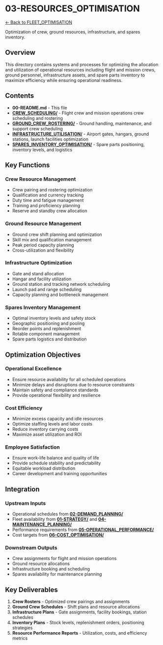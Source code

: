 # 03-RESOURCES_OPTIMISATION


[← Back to FLEET_OPTIMISATION](../00-README.md)

Optimization of crew, ground resources, infrastructure, and spares inventory.

## Overview

This directory contains systems and processes for optimizing the allocation and utilization of operational resources including flight and mission crews, ground personnel, infrastructure assets, and spare parts inventory to maximize efficiency while ensuring operational readiness.

## Contents

- **00-README.md** - This file
- **[CREW_SCHEDULING/](CREW_SCHEDULING/)** - Flight crew and mission operations crew scheduling and rostering
- **[GROUND_CREW_ROSTERING/](GROUND_CREW_ROSTERING/)** - Ground handling, maintenance, and support crew scheduling
- **[INFRASTRUCTURE_UTILISATION/](INFRASTRUCTURE_UTILISATION/)** - Airport gates, hangars, ground stations, launch facilities optimization
- **[SPARES_INVENTORY_OPTIMISATION/](SPARES_INVENTORY_OPTIMISATION/)** - Spare parts positioning, inventory levels, and logistics

## Key Functions

### Crew Resource Management
- Crew pairing and rostering optimization
- Qualification and currency tracking
- Duty time and fatigue management
- Training and proficiency planning
- Reserve and standby crew allocation

### Ground Resource Management
- Ground crew shift planning and optimization
- Skill mix and qualification management
- Peak period capacity planning
- Cross-utilization and flexibility

### Infrastructure Optimization
- Gate and stand allocation
- Hangar and facility utilization
- Ground station and tracking network scheduling
- Launch pad and range scheduling
- Capacity planning and bottleneck management

### Spares Inventory Management
- Optimal inventory levels and safety stock
- Geographic positioning and pooling
- Reorder points and replenishment
- Rotable component management
- Spare parts logistics and distribution

## Optimization Objectives

### Operational Excellence
- Ensure resource availability for all scheduled operations
- Minimize delays and disruptions due to resource constraints
- Maintain safety and compliance standards
- Provide operational flexibility and resilience

### Cost Efficiency
- Minimize excess capacity and idle resources
- Optimize staffing levels and labor costs
- Reduce inventory carrying costs
- Maximize asset utilization and ROI

### Employee Satisfaction
- Ensure work-life balance and quality of life
- Provide schedule stability and predictability
- Equitable workload distribution
- Career development and training opportunities

## Integration

### Upstream Inputs
- Operational schedules from **[02-DEMAND_PLANNING/](../02-DEMAND_PLANNING/)**
- Fleet availability from **[01-STRATEGY/](../01-STRATEGY/)** and **[04-MAINTENANCE_PLANNING/](../04-MAINTENANCE_PLANNING/)**
- Performance requirements from **[05-OPERATIONAL_PERFORMANCE/](../05-OPERATIONAL_PERFORMANCE/)**
- Cost targets from **[06-COST_OPTIMISATION/](../06-COST_OPTIMISATION/)**

### Downstream Outputs
- Crew assignments for flight and mission operations
- Ground resource allocations
- Infrastructure booking and scheduling
- Spares availability for maintenance planning

## Key Deliverables

1. **Crew Rosters** - Optimized crew pairings and assignments
2. **Ground Crew Schedules** - Shift plans and resource allocations
3. **Infrastructure Plans** - Gate assignments, facility bookings, station schedules
4. **Inventory Plans** - Stock levels, replenishment orders, positioning strategies
5. **Resource Performance Reports** - Utilization, costs, and efficiency metrics
